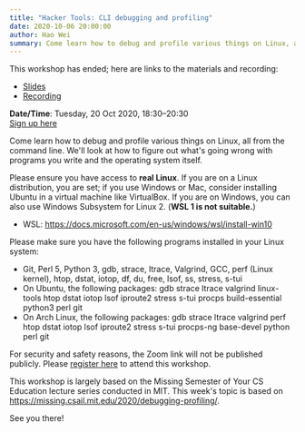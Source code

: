 ```yaml
---
title: "Hacker Tools: CLI debugging and profiling"
date: 2020-10-06 20:00:00
author: Hao Wei
summary: Come learn how to debug and profile various things on Linux, all from the command line.
---
```


This workshop has ended; here are links to the materials and recording:

- [Slides](https://nushackers.github.io/hackertools-slides/2020ht5/)
- [Recording](https://www.youtube.com/watch?v=9Rwy0Dckc1g)

**Date/Time**: Tuesday, 20 Oct 2020, 18:30&ndash;20:30<br />
[Sign up here][1]

Come learn how to debug and profile various things on Linux, all from the command line. We'll look at how to figure out what's going wrong with programs you write and the operating system itself.

Please ensure you have access to **real Linux**. If you are on a Linux distribution, you are set; if you use Windows or Mac, consider installing Ubuntu in a virtual machine like VirtualBox. If you are on Windows, you can also use Windows Subsystem for Linux 2. (**WSL 1 is not suitable.**)

- WSL: https://docs.microsoft.com/en-us/windows/wsl/install-win10

Please make sure you have the following programs installed in your Linux system:

- Git, Perl 5, Python 3, gdb, strace, ltrace, Valgrind, GCC, perf (Linux kernel), htop, dstat, iotop, df, du, free, lsof, ss, stress, s-tui
- On Ubuntu, the following packages: gdb strace ltrace valgrind linux-tools htop dstat iotop lsof iproute2 stress s-tui procps build-essential python3 perl git
- On Arch Linux, the following packages: gdb strace ltrace valgrind perf htop dstat iotop lsof iproute2 stress s-tui procps-ng base-devel python perl git

For security and safety reasons, the Zoom link will not be published publicly. Please [register here][1] to attend this workshop.

This workshop is largely based on the Missing Semester of Your CS Education lecture series conducted in MIT. This week's topic is based on https://missing.csail.mit.edu/2020/debugging-profiling/.

See you there!

[1]: https://docs.google.com/forms/d/e/1FAIpQLSd7J3douCEYaUKhhX1Z6UPuxQGQce_Fi1m2dsNnclc8uIRisQ/viewform
